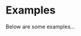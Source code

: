 # Examples

Below are some examples...

<script src="../floorplan-projects.js"></script>

<floorplan-projects></floorplan-projects>
